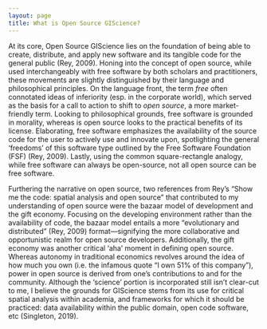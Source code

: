 ```yaml
---
layout: page
title: What is Open Source GIScience?
---
```



At its core, Open Source GIScience lies on the foundation of being able to create, distribute, and apply new software and its tangible code for the general public (Rey, 2009). Honing into the concept of open source, while used interchangeably with free software by both scholars and practitioners, these movements are slightly distinguished by their language and philosophical principles. On the language front, the term *free* often connotated ideas of inferiority (esp. in the corporate world), which served as the basis for a call to action to shift to *open source*, a more market-friendly term. Looking to philosophical grounds, free software is grounded in morality, whereas is open source looks to the practical benefits of its license. Elaborating, free software emphasizes the availability of the source code for the user to actively use and innovate upon, spotlighting the general ‘freedoms’ of this software type outlined by the Free Software Foundation (FSF) (Rey, 2009). Lastly, using the common square-rectangle analogy, while free software can always be open-source, not all open source can be free software. 

Furthering the narrative on open source, two references from Rey’s “Show me the code: spatial analysis and open source” that contributed to my understanding of open source were the bazaar model of development and the gift economy. Focusing on the developing environment rather than the availability of code, the bazaar model entails a more “evolutionary and distributed” (Rey, 2009) format—signifying the more collaborative and opportunistic realm for open source developers. Additionally, the gift economy was another critical ‘aha’ moment in defining open source. Whereas autonomy in traditional economics revolves around the idea of how much you own (i.e. the infamous quote “I own 51% of this company”), power in open source is derived from one’s contributions to and for the community. Although the ‘science’ portion is incorporated still isn’t clear-cut to me, I believe the grounds for GIScience stems from its use for critical spatial analysis within academia, and frameworks for which it should be practiced: data availability within the public domain, open code software, etc (Singleton, 2019). 




